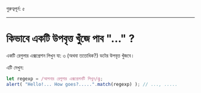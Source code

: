 গুরুত্বপূর্ন: ৫

---

#  কিভাবে একটি উপবৃত্ত খুঁজে পাব "..." ?

একটি রেগুলার এক্সপ্রেশন লিখুন যা: ৩ (অথবা ততোধিক?) ডটের উপবৃত্ত খুঁজবে।

এটি দেখুন:

```js
let regexp = /আপনার রেগুলার এক্সপ্রেশনটি লিখুন/g;
alert( "Hello!... How goes?.....".match(regexp) ); // ..., .....
```
